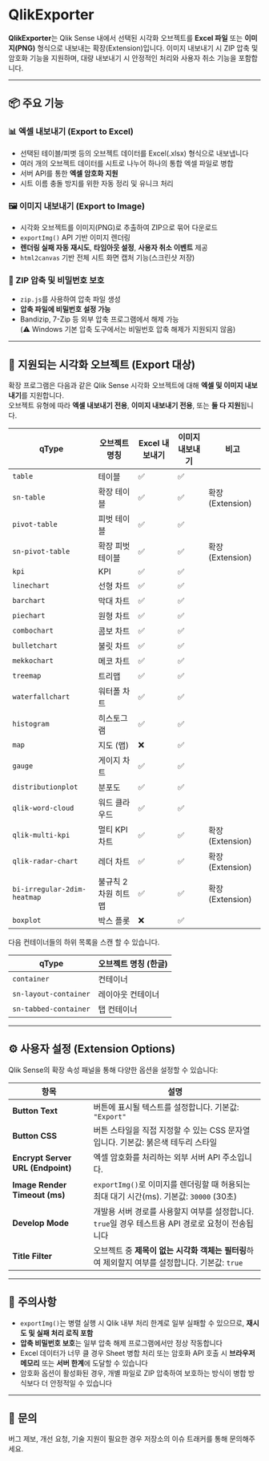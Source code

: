 # QlikExporter

**QlikExporter**는 Qlik Sense 내에서 선택된 시각화 오브젝트를 **Excel 파일** 또는 **이미지(PNG)** 형식으로 내보내는 확장(Extension)입니다. 이미지 내보내기 시 ZIP 압축 및 암호화 기능을 지원하며, 대량 내보내기 시 안정적인 처리와 사용자 취소 기능을 포함합니다.

---

## 📦 주요 기능

### 📊 엑셀 내보내기 (Export to Excel)
- 선택된 테이블/피벗 등의 오브젝트 데이터를 Excel(.xlsx) 형식으로 내보냅니다
- 여러 개의 오브젝트 데이터를 시트로 나누어 하나의 통합 엑셀 파일로 병합
- 서버 API를 통한 **엑셀 암호화 지원**
- 시트 이름 충돌 방지를 위한 자동 정리 및 유니크 처리

### 🖼️ 이미지 내보내기 (Export to Image)
- 시각화 오브젝트를 이미지(PNG)로 추출하여 ZIP으로 묶어 다운로드
- `exportImg()` API 기반 이미지 렌더링
- **렌더링 실패 자동 재시도**, **타임아웃 설정**, **사용자 취소 이벤트** 제공
- `html2canvas` 기반 전체 시트 화면 캡처 기능(스크린샷 저장)

### 🔐 ZIP 압축 및 비밀번호 보호
- `zip.js`를 사용하여 압축 파일 생성
- **압축 파일에 비밀번호 설정 가능**
- Bandizip, 7-Zip 등 외부 압축 프로그램에서 해제 가능  
  (⚠️ Windows 기본 압축 도구에서는 비밀번호 압축 해제가 지원되지 않음)

---

## 📌 지원되는 시각화 오브젝트 (Export 대상)

확장 프로그램은 다음과 같은 Qlik Sense 시각화 오브젝트에 대해 **엑셀 및 이미지 내보내기**를 지원합니다.  
오브젝트 유형에 따라 **엑셀 내보내기 전용**, **이미지 내보내기 전용**, 또는 **둘 다 지원**됩니다.

|qType|오브젝트 명칭|Excel 내보내기|이미지 내보내기|비고|
|-----|-------------|--------------|--------------|----|
| `table`| 테이블| ✅| ✅||
| `sn-table`| 확장 테이블| ✅| ✅|확장(Extension)|
| `pivot-table`| 피벗 테이블| ✅| ✅||
| `sn-pivot-table`| 확장 피벗 테이블| ✅| ✅|확장(Extension)|
| `kpi`| KPI| ✅| ✅||
| `linechart`| 선형 차트| ✅| ✅||
| `barchart`| 막대 차트| ✅| ✅||
| `piechart`| 원형 차트| ✅| ✅||
| `combochart`| 콤보 차트| ✅| ✅||
| `bulletchart`| 불릿 차트| ✅| ✅||
| `mekkochart`| 메코 차트| ✅| ✅||
| `treemap`| 트리맵| ✅| ✅||
| `waterfallchart`| 워터폴 차트| ✅| ✅||
| `histogram`| 히스토그램| ✅| ✅||
| `map`| 지도 (맵)| ❌| ✅||
| `gauge`| 게이지 차트| ✅| ✅||
| `distributionplot`| 분포도| ✅| ✅||
| `qlik-word-cloud`| 워드 클라우드| ✅| ✅||
| `qlik-multi-kpi`| 멀티 KPI 차트| ✅| ✅|확장(Extension)|
| `qlik-radar-chart`| 레더 차트| ✅| ✅|확장(Extension)|
| `bi-irregular-2dim-heatmap`| 불규칙 2차원 히트맵| ✅| ✅|확장(Extension)|
| `boxplot`| 박스 플롯| ❌| ✅||

다음 컨테이너들의 하위 목록을 스캔 할 수 있습니다.

| qType                            | 오브젝트 명칭 (한글)              | 
|----------------------------------|-----------------------------------|
| `container`                      | 컨테이너                           |
| `sn-layout-container`            | 레이아웃 컨테이너                  |
| `sn-tabbed-container`            | 탭 컨테이너                        |

---

## ⚙️ 사용자 설정 (Extension Options)

Qlik Sense의 확장 속성 패널을 통해 다양한 옵션을 설정할 수 있습니다:

| 항목 | 설명 |
|------|------|
| **Button Text** | 버튼에 표시될 텍스트를 설정합니다. 기본값: `"Export"` |
| **Button CSS** | 버튼 스타일을 직접 지정할 수 있는 CSS 문자열입니다. 기본값: 붉은색 테두리 스타일 |
| **Encrypt Server URL (Endpoint)** | 엑셀 암호화를 처리하는 외부 서버 API 주소입니다. |
| **Image Render Timeout (ms)** | `exportImg()`로 이미지를 렌더링할 때 허용되는 최대 대기 시간(ms). 기본값: `30000` (30초) |
| **Develop Mode** | 개발용 서버 경로를 사용할지 여부를 설정합니다. `true`일 경우 테스트용 API 경로로 요청이 전송됩니다 |
| **Title Filter** | 오브젝트 중 **제목이 없는 시각화 객체는 필터링**하여 제외할지 여부를 설정합니다. 기본값: `true` |

---

## 🚧 주의사항

- `exportImg()`는 병렬 실행 시 Qlik 내부 처리 한계로 일부 실패할 수 있으므로, **재시도 및 실패 처리 로직 포함**
- **압축 비밀번호 보호**는 일부 압축 해제 프로그램에서만 정상 작동합니다
- Excel 데이터가 너무 클 경우 Sheet 병합 처리 또는 암호화 API 호출 시 **브라우저 메모리** 또는 **서버 한계**에 도달할 수 있습니다
- 암호화 옵션이 활성화된 경우, 개별 파일로 ZIP 압축하여 보호하는 방식이 병합 방식보다 더 안정적일 수 있습니다

---

## 📧 문의

버그 제보, 개선 요청, 기술 지원이 필요한 경우 저장소의 이슈 트래커를 통해 문의해주세요.
